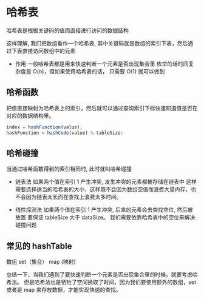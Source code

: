 # 哈希表

哈希表是根据关键码的值而直接进行访问的数据结构

这样理解, 我们把数组看作一个哈希表, 其中关键码就是数组的索引下表，然后通过下表直接访问数组中的元素

- 作用
  一般哈希表都是用来快速判断一个元素是否出现集合里
  枚举的话时间复杂度是 O(n)，但如果使用哈希表的话， 只需要 O(1) 就可以做到

## 哈希函数

把值直接映射为哈希表上的索引，然后就可以通过查询索引下标快速知道值是否在对应的数据结构里。

```js
index = hashFunction(value);
hashFunction = hashCode(value) % tableSize;
```

## 哈希碰撞

当通过哈希函数得到的索引相同时, 此时就叫哈希碰撞

- 链表法
  如果两个值在索引 1 产生冲突, 发生冲突的元素都被存储在链表中
  这样需要选择适当的哈希表的大小，这样既不会因为数组空值而浪费大量内存，也不会因为链表太长而在查找上浪费太多时间。

- 线性探测法
  如果两个值在索引 1 产生冲突, 后来的元素会去查找空位, 然后被放置
  要保证 tableSize 大于 dataSize。 我们需要依靠哈希表中的空位来解决碰撞问题

## 常见的 hashTable

数组
set（集合）
map (映射)

总结一下，当我们遇到了要快速判断一个元素是否出现集合里的时候，就要考虑哈希法。
但是哈希法也是牺牲了空间换取了时间，因为我们要使用额外的数组，set 或者是 map 来存放数据，才能实现快速的查找。
